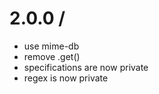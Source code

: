 
2.0.0 /
============

 * use mime-db
 * remove .get()
 * specifications are now private
 * regex is now private
